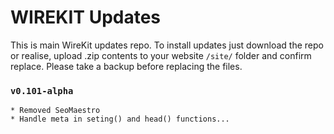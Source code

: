 # WIREKIT Updates
This is main WireKit updates repo. To install updates just download the repo or realise, upload .zip contents to your website `/site/` folder and confirm replace. Please take a backup before replacing the files.

### `v0.101-alpha`
```
* Removed SeoMaestro
* Handle meta in seting() and head() functions...
```